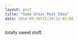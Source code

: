 ```yaml
---
layout: post
title: "Some Great Post Idea"
date: 2014-05-26T22:29:13-05:00
---
```

totally sweet stuff.
